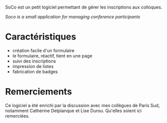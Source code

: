 SoCo est un petit logiciel permettant de gérer les inscriptions aux colloques.

_Soco is a small application for managing conference participants_

Caractéristiques
================
* création facile d'un formulaire
* le formulaire, réactif, tient en une page
* suivi des inscriptions
* impression de listes
* fabrication de badges

Remerciements
=============
Ce logiciel a été enrichi par la discussion avec mes collègues de Paris Sud,
notamment Catherine Delplanque et Lise Durou. Qu'elles soient ici remerciées.
